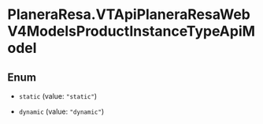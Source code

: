 # PlaneraResa.VTApiPlaneraResaWebV4ModelsProductInstanceTypeApiModel

## Enum


* `static` (value: `"static"`)

* `dynamic` (value: `"dynamic"`)



